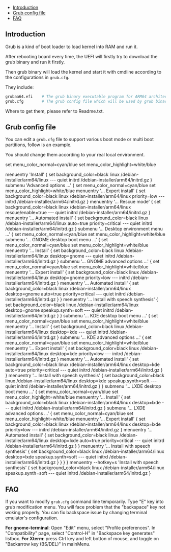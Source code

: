* [Introduction](#1)
* [Grub config file](#2)
* [FAQ](#3)

## <a name="1">Introduction</a>

Grub is a kind of boot loader to load kernel into RAM and run it.

After rebooting board every time, the UEFI will firstly try to download the grub binary and run it firstly.

Then grub binary will load the kernel and start it with cmdline according to the configurations in `grub.cfg`.

They include:
```bash
grubaa64.efi    # The grub binary executable program for ARM64 architecture
grub.cfg        # The grub config file which will be used by grub binary
```
Where to get them, please refer to Readme.txt.

## <a name="2">Grub config file</a>

You can edit a `grub.cfg` file to support various boot mode or multi boot partitions, follow is an example.

You should change them according to your real local environment.

set menu_color_normal=cyan/blue
set menu_color_highlight=white/blue

menuentry 'Install' {
    set background_color=black
    linux    /debian-installer/arm64/linux --- quiet
    initrd   /debian-installer/arm64/initrd.gz
}
submenu 'Advanced options ...' {
    set menu_color_normal=cyan/blue
    set menu_color_highlight=white/blue
    menuentry '... Expert install' {
        set background_color=black
        linux    /debian-installer/arm64/linux priority=low ---
        initrd   /debian-installer/arm64/initrd.gz
    }
    menuentry '... Rescue mode' {
        set background_color=black
        linux    /debian-installer/arm64/linux rescue/enable=true --- quiet
        initrd   /debian-installer/arm64/initrd.gz
    }
    menuentry '... Automated install' {
        set background_color=black
        linux    /debian-installer/arm64/linux auto=true priority=critical --- quiet
        initrd   /debian-installer/arm64/initrd.gz
    }
    submenu '... Desktop environment menu ...' {
        set menu_color_normal=cyan/blue
        set menu_color_highlight=white/blue
        submenu '... GNOME desktop boot menu ...' {
            set menu_color_normal=cyan/blue
            set menu_color_highlight=white/blue
            menuentry '... Install' {
                set background_color=black
                linux    /debian-installer/arm64/linux desktop=gnome --- quiet
                initrd   /debian-installer/arm64/initrd.gz
            }
            submenu '... GNOME advanced options ...' {
                set menu_color_normal=cyan/blue
                set menu_color_highlight=white/blue
                menuentry '... Expert install' {
                    set background_color=black
                    linux    /debian-installer/arm64/linux desktop=gnome priority=low ---
                    initrd   /debian-installer/arm64/initrd.gz
                }
                menuentry '... Automated install' {
                    set background_color=black
                    linux    /debian-installer/arm64/linux desktop=gnome auto=true priority=critical --- quiet
                    initrd   /debian-installer/arm64/initrd.gz
                }
            }
            menuentry '... Install with speech synthesis' {
                set background_color=black
                linux    /debian-installer/arm64/linux desktop=gnome speakup.synth=soft --- quiet
                initrd   /debian-installer/arm64/initrd.gz
            }
        }
        submenu '... KDE desktop boot menu ...' {
            set menu_color_normal=cyan/blue
            set menu_color_highlight=white/blue
            menuentry '... Install' {
                set background_color=black
                linux    /debian-installer/arm64/linux desktop=kde --- quiet
                initrd   /debian-installer/arm64/initrd.gz
            }
            submenu '... KDE advanced options ...' {
                set menu_color_normal=cyan/blue
                set menu_color_highlight=white/blue
                menuentry '... Expert install' {
                    set background_color=black
                    linux    /debian-installer/arm64/linux desktop=kde priority=low ---
                    initrd   /debian-installer/arm64/initrd.gz
                }
                menuentry '... Automated install' {
                    set background_color=black
                    linux    /debian-installer/arm64/linux desktop=kde auto=true priority=critical --- quiet
                    initrd   /debian-installer/arm64/initrd.gz
                }
            }
            menuentry '... Install with speech synthesis' {
                set background_color=black
                linux    /debian-installer/arm64/linux desktop=kde speakup.synth=soft --- quiet
                initrd   /debian-installer/arm64/initrd.gz
            }
        }
        submenu '... LXDE desktop boot menu ...' {
            set menu_color_normal=cyan/blue
            set menu_color_highlight=white/blue
            menuentry '... Install' {
                set background_color=black
                linux    /debian-installer/arm64/linux desktop=lxde --- quiet
                initrd   /debian-installer/arm64/initrd.gz
            }
            submenu '... LXDE advanced options ...' {
                set menu_color_normal=cyan/blue
                set menu_color_highlight=white/blue
                menuentry '... Expert install' {
                    set background_color=black
                    linux    /debian-installer/arm64/linux desktop=lxde priority=low ---
                    initrd   /debian-installer/arm64/initrd.gz
                }
                menuentry '... Automated install' {
                    set background_color=black
                    linux    /debian-installer/arm64/linux desktop=lxde auto=true priority=critical --- quiet
                    initrd   /debian-installer/arm64/initrd.gz
                }
            }
            menuentry '... Install with speech synthesis' {
                set background_color=black
                linux    /debian-installer/arm64/linux desktop=lxde speakup.synth=soft --- quiet
                initrd   /debian-installer/arm64/initrd.gz
            }
        }
    }
}
menuentry --hotkey=s 'Install with speech synthesis' {
    set background_color=black
    linux    /debian-installer/arm64/linux speakup.synth=soft --- quiet
    initrd   /debian-installer/arm64/initrd.gz
}

## <a name="3">FAQ</a>

If you want to modify `grub.cfg` command line temporarily. Type "E" key into grub modification menu. You will face problem that the "backspace" key not woking properly. You can fix backspace issue by changing terminal emulator's configuration.

**For gnome-terminal**: Open "Edit" menu, select "Profile preferences".
In "Compatibility" page, select "Control-H" in "Backspace key generates" listbox.
**For Xterm**: press Ctrl key and left botton of mouse, and toggle on "Backarrow key (BS/DEL)" in mainMenu.

